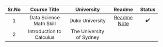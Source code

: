 |  Sr.No  |  Course Title | University   |  Readme  | Status  |
| :------------: | :------------: | :------------: | :------------: | :------------: |
|  1 | Data Science Math Skill  | Duke University   |  [Readme Note ](https://github.com/ditikrushna/Mathmatics-and-Statistice-for-Data-Science-/blob/master/Data%20Science%20Math%20Skill%20By%20Duke%20University/README.md "Readme Note ") | :heavy_check_mark: |
|  2 | Introduction to Calculus  | The University of Sydney  |   |   | 
